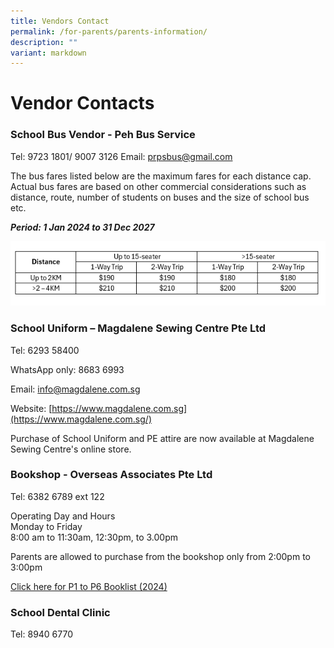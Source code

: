 ```yaml
---
title: Vendors Contact
permalink: /for-parents/parents-information/
description: ""
variant: markdown
---
```

# **Vendor Contacts**


### School Bus Vendor - Peh Bus Service ###



Tel: 9723 1801/ 9007 3126 
Email: [prpsbus@gmail.com](mailto:prpsbus@gmail.com)



The bus fares listed below are the maximum fares for each distance cap. Actual bus fares are based on other commercial considerations such as distance, route, number of students on buses and the size of school bus etc.

***Period: 1 Jan 2024 to 31 Dec 2027***

![](/images/Screenshot_2024_09_30_130455.png)





### School Uniform – Magdalene Sewing Centre Pte Ltd ###

Tel: 6293 58400

WhatsApp only: 8683 6993

Email: [info@magdalene.com.sg](mailto:info@magdalene.com.sg)

Website: [https://www.magdalene.com.sg](https://www.magdalene.com.sg/)

Purchase of School Uniform and PE attire are now available at Magdalene Sewing Centre's online store. 


### Bookshop - Overseas Associates Pte Ltd ###

Tel: 6382 6789 ext 122

Operating Day and Hours <br>
Monday to Friday<br>
8:00 am to 11:30am, 12:30pm, to 3.00pm

Parents are allowed to purchase from the bookshop only from 2:00pm to 3:00pm

[Click here for P1 to P6 Booklist (2024)](https://drive.google.com/file/d/1IthA4BhvTYn_CgS9Vpb2akC3roaIx37w/view)

### School Dental Clinic ###

Tel: 8940 6770